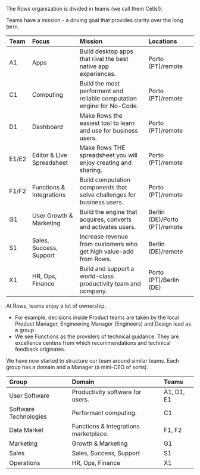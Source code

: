 
The Rows organization is divided in teams (we call them Cells!).

Teams have a mission - a driving goal that provides clarity over the long term. 

| Team  | Focus                     | Mission                                                                | Locations                     |
|:------|:--------------------------|:-----------------------------------------------------------------------|:------------------------------|
| A1    | Apps                      | Build desktop apps that rival the best native app experiences.         | Porto (PT)/remote             |
| C1    | Computing                 | Build the most performant and reliable computation engine for No-Code. | Porto (PT)/remote             |
| D1    | Dashboard                 | Make Rows the easiest tool to learn and use for business users.        | Porto (PT)/remote             |
| E1/E2 | Editor & Live Spreadsheet | Make Rows THE spreadsheet you will enjoy creating and sharing.         | Porto (PT)/remote             |
| F1/F2 | Functions & Integrations  | Build computation components that solve challenges for business users. | Porto (PT)/remote             |
| G1    | User Growth & Marketing   | Build the engine that acquires, converts and activates users.          | Berlin (DE)/Porto (PT)/remote |
| S1    | Sales, Success, Support   | Increase revenue from customers who get high value-add from Rows.      | Berlin (DE)/remote            |
| X1    | HR, Ops, Finance          | Build and support a world-class productivity team and company.         | Porto (PT)/Berlin (DE)        |

At Rows, teams enjoy a lot of ownership.
- For example, decisions inside Product teams are taken by the local Product Manager, Engineering Manager (Engineers) and Design lead as a group.
- We see Functions as the providers of technical guidance. They are excellence centers from which recommendations and technical feedback originates.

We have now started to structure our team around similar teams. Each group has a domain and a Manager (a mini-CEO of sorts).

| Group                 | Domain                                | Teams      | 
|:----------------------|:--------------------------------------|:-----------| 
| User Software         | Productivity software for users.      | A1, D1, E1 | 
| Software Technologies | Performant computing.                 | C1         | 
| Data Market           | Functions & Integrations marketplace. | F1, F2     | 
| Marketing             | Growth & Marketing                    | G1         | 
| Sales                 | Sales, Success, Support               | S1         | 
| Operations            | HR, Ops, Finance                      | X1         | 
